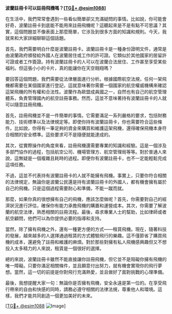 **波蘭註冊卡可以註冊飛機嗎？[[TG💪+ @esim1088](https://t.me/s/esim1088)]**

在生活中，我們常常會遇到一些看似簡單卻又充滿疑問的事情。比如說，你可能會好奇，波蘭註冊卡到底能不能用來註冊飛機呢？這聽起來是不是有點不可思議？其實，這個問題並不像表面上那麼簡單，它涉及到很多方面的知識和規則。今天，我就來和大家詳細聊聊這個話題。

首先，我們需要明白什麼是波蘭註冊卡。波蘭註冊卡是一種身份證明文件，通常是由波蘭政府頒發給外國人在波蘭居住或工作的許可證。它類似於其他國家的居留許可證或者工作簽證。持有波蘭註冊卡的人可以在波蘭合法居住、工作甚至享受某些福利。但這張小小的卡片，真的能讓你在天空翱翔嗎？

要回答這個問題，我們需要從法律層面進行分析。根據國際航空法規，任何一架飛機都需要在某個國家進行登記，這就意味著你需要一個國家的航空權威機構來確認這架飛機的所有權和合法性。波蘭作為歐盟成員國之一，自然也有自己的航空管理體系，負責管理國內的航空註冊事務。然而，這並不意味著持有波蘭註冊卡的人就可以隨意註冊飛機。

首先，註冊飛機並不是一件簡單的事情。它需要滿足一系列嚴格的要求，包括財務能力、技術標準以及法律規定等。即使你持有波蘭註冊卡，你也需要符合這些條件。比如說，你得有一筆足夠的資金來購買和維護這架飛機，還得確保飛機本身符合相關的安全標準。這些要求可不是隨便就能達成的。

其次，從實際操作的角度來看，註冊飛機還需要專業的知識和經驗。這是一個涉及多部門協作的過程，包括航空公司、機場管理方、航空管理局等等。對於普通人來說，這無疑是一個複雜且耗時的過程。即便你有波蘭註冊卡，也不一定能輕鬆完成這項任務。

不過，這並不代表持有波蘭註冊卡的人就不能擁有飛機。事實上，只要你符合相關的法律規定，無論你是波蘭公民還是持有波蘭註冊卡的外國人，都有機會擁有屬於自己的飛機。只是這個過程需要耐心和準備，不能一蹴而就。

那麼，如果你真的很想擁有自己的飛機，應該怎麼做呢？首先，你需要對自己的經濟狀況進行評估，確保你有能力承擔飛機的購置和運營成本。其次，你需要了解波蘭的航空法律，熟悉相關的註冊流程。最後，尋求專業人士的幫助，比如律師或者航空顧問，他們可以為你提供必要的指導和支持。

當然，除了擁有飛機之外，還有一種更方便的方式——租賃飛機。現在，隨著科技的發展，越來越多的人選擇通過租賃的方式體驗飛行的樂趣。這不僅節省了購買飛機的成本，還避免了註冊和維護的麻煩。對於那些對擁有私人飛機感興趣但又不想投入太多精力的人來說，租賃是一個很好的選擇。

總的來說，波蘭註冊卡雖然不能直接讓你註冊飛機，但它並不是阻礙你擁有飛機的唯一障礙。只要你滿足相關條件，並且願意付出努力，就有機會實現你的飛行夢想。當然，這一切的前提是你對飛行充滿熱愛，並且做好了面對挑戰的心理準備。

最後，我想提醒大家一句：無論你是否擁有飛機，安全永遠是第一位的。在享受飛行帶來的自由和快感的同時，請務必遵守相關的法律法規，尊重他人和環境。這樣，我們才能共同創造一個更加美好的未來。

[[TG💪+ @esim1088](https://t.me/s/esim1088) ![Image](https://i.postimg.cc/4NQfJmqS/Snipaste-2025-05-13-00-14-12.png)]